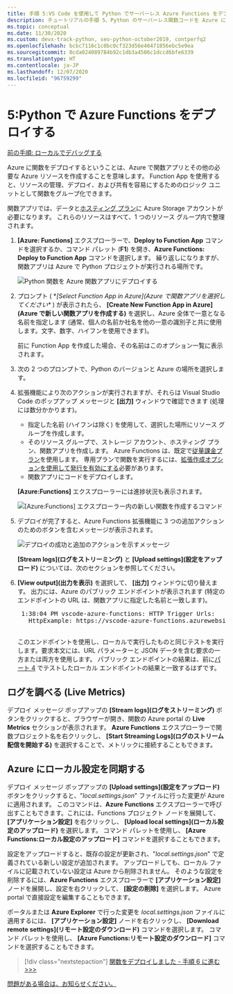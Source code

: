 ```yaml
---
title: 手順 5:VS Code を使用して Python でサーバーレス Azure Functions をデプロイする
description: チュートリアルの手順 5、Python のサーバーレス関数コードを Azure にデプロイし、ローカル プロジェクトと Azure の間でのログのストリーム配信や設定の同期の方法を学習する。
ms.topic: conceptual
ms.date: 11/30/2020
ms.custom: devx-track-python, seo-python-october2019, contperfq2
ms.openlocfilehash: bcbc7116c1c0bc0cf323d56e46471856ebc5e9ea
ms.sourcegitcommit: 0cda024089784b92c1db3a4506c1dccd6bfe6339
ms.translationtype: HT
ms.contentlocale: ja-JP
ms.lasthandoff: 12/07/2020
ms.locfileid: "96759299"
---
```

# <a name="5-deploy-azure-functions-in-python"></a>5:Python で Azure Functions をデプロイする

[前の手順: ローカルでデバッグする](tutorial-vs-code-serverless-python-04.md)

Azure に関数をデプロイするということは、Azure で関数アプリとその他の必要な Azure リソースを作成することを意味します。 Function App を使用すると、リソースの管理、デプロイ、および共有を容易にするためのロジック ユニットとして関数をグループ化できます。

関数アプリでは、データと[ホスティング プラン](/azure/azure-functions/functions-scale#hosting-plan-support)に Azure Storage アカウントが必要になります。 これらのリソースはすべて、1 つのリソース グループ内で整理されます。

1. **[Azure: Functions]** エクスプローラーで、**Deploy to Function App** コマンドを選択するか、コマンド パレット (**F1**) を開き、**Azure Functions: Deploy to Function App** コマンドを選択します。 繰り返しになりますが、関数アプリは Azure で Python プロジェクトが実行される場所です。

    ![Python 関数を Azure 関数アプリにデプロイする](media/tutorial-vs-code-serverless-python/deploy-a-python-fuction-to-azure-function-app.png)

1. プロンプト ( **[Select Function App in Azure]\(Azure で関数アプリを選択してください\** ) が表示されたら、 **[Create New Function App in Azure]\(Azure で新しい関数アプリを作成する\)** を選択し、Azure 全体で一意となる名前を指定します (通常、個人の名前か社名を他の一意の識別子と共に使用します。文字、数字、ハイフンを使用できます)。

    前に Function App を作成した場合、その名前はこのオプション一覧に表示されます。

1. 次の 2 つのプロンプトで、Python のバージョンと Azure の場所を選択します。

1. 拡張機能により次のアクションが実行されますが、それらは Visual Studio Code のポップアップ メッセージと **[出力]** ウィンドウで確認できます (処理には数分かかります)。

    - 指定した名前 (ハイフンは除く) を使用して、選択した場所にリソース グループを作成します。
    - そのリソース グループで、ストレージ アカウント、ホスティング プラン、関数アプリを作成します。 Azure Functions は、既定で[従量課金プラン](/azure/azure-functions/functions-scale#consumption-plan)を使用します。 専用プランで関数を実行するには、[拡張作成オプションを使用して発行を有効にする](/azure/azure-functions/functions-develop-vs-code)必要があります。
    - 関数アプリにコードをデプロイします。

    **[Azure:Functions]** エクスプローラーには進捗状況も表示されます。

    ![[Azure:Functions] エクスプローラー内の新しい関数を作成するコマンド](media/tutorial-vs-code-serverless-python/deployment-progress-indicator-in-azure-function-explorer.png)

1. デプロイが完了すると、Azure Functions 拡張機能に 3 つの追加アクションのためのボタンを含むメッセージが表示されます。

    ![デプロイの成功と追加のアクションを示すメッセージ](media/tutorial-vs-code-serverless-python/azure-functions-deployment-success-with-additional-actions.png)

    **[Stream logs]\(ログをストリーミング\)** と **[Upload settings]\(設定をアップロード\)** については、次のセクションを参照してください。

1. **[View output]\(出力を表示\)** を選択して、 **[出力]** ウィンドウに切り替えます。 出力には、Azure のパブリック エンドポイントが表示されます (特定のエンドポイントの URL は、関数アプリに指定した名前と一致します)。

    <pre>
    1:38:04 PM vscode-azure-functions: HTTP Trigger Urls:
      HttpExample: https://vscode-azure-functions.azurewebsites.net/api/HttpExample
    </pre>

    このエンドポイントを使用し、ローカルで実行したものと同じテストを実行します。要求本文には、URL パラメーターと JSON データを含む要求の一方または両方を使用します。 パブリック エンドポイントの結果は、前に[パート 4](tutorial-vs-code-serverless-python-04.md) でテストしたローカル エンドポイントの結果と一致するはずです。

## <a name="examine-logs-live-metrics"></a>ログを調べる (Live Metrics)

デプロイ メッセージ ポップアップの **[Stream logs]\(ログをストリーミング\)** ボタンをクリックすると、ブラウザーが開き、関数の Azure portal の **Live Metrics** セクションが表示されます。 **Azure Functions** エクスプローラーで関数プロジェクト名を右クリックし、 **[Start Streaming Logs]\(ログのストリーム配信を開始する\)** を選択することで、メトリックに接続することもできます。

## <a name="sync-local-settings-to-azure"></a>Azure にローカル設定を同期する

デプロイ メッセージ ポップアップの **[Upload settings]\(設定をアップロード\)** ボタンをクリックすると、"*local.settings.json*" ファイルに行った変更が Azure に適用されます。 このコマンドは、**Azure Functions** エクスプローラーで呼び出すこともできます。これには、Functions プロジェクト ノードを展開して、 **[アプリケーション設定]** を右クリックし、 **[Upload local settings]\(ローカル設定のアップロード\)** を選択します。 コマンド パレットを使用し、 **[Azure Functions:ローカル設定のアップロード]** コマンドを選択することもできます。

設定をアップロードすると、既存の設定が更新され、"*local.settings.json*" で定義されている新しい設定が追加されます。 アップロードしても、ローカル ファイルに記載されていない設定は Azure から削除されません。 そのような設定を削除するには、**Azure Functions** エクスプローラーで **[アプリケーション設定]** ノードを展開し、設定を右クリックして、 **[設定の削除]** を選択します。 Azure portal で直接設定を編集することもできます。

ポータルまたは **Azure Explorer** で行った変更を *local.settings.json* ファイルに適用するには、 **[アプリケーション設定]** ノードを右クリックし、 **[Download remote settings]\(リモート設定のダウンロード\)** コマンドを選択します。 コマンド パレットを使用し、 **[Azure Functions:リモート設定のダウンロード]** コマンドを選択することもできます。

> [!div class="nextstepaction"]
> [関数をデプロイしました - 手順 6 に進む >>>](tutorial-vs-code-serverless-python-06.md)

[問題がある場合は、お知らせください。](https://aka.ms/python-functions-qs-ms-survey)
